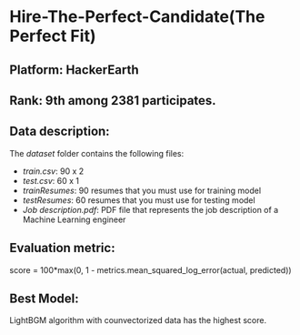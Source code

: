 # Hire-The-Perfect-Candidate(The Perfect Fit)
## Platform: HackerEarth
## Rank: 9th among 2381 participates.

## Data description:

<p>The <em>dataset</em> folder contains the following files:</p>

<ul>
	<li><em>train.csv</em>: 90 x 2</li>
	<li><em>test.csv</em>: 60 x 1</li>
  <li><em>trainResumes</em>:  90 resumes that you must use for training model</li>
	<li><em>testResumes</em>: 60 resumes that you must use for testing model</li>
  <li><em>Job description.pdf</em>: PDF file that represents the job description of a Machine Learning engineer</li>
  
</ul>

## Evaluation metric:
score = 100*max(0, 1 - metrics.mean_squared_log_error(actual, predicted))

## Best Model:
LightBGM algorithm with counvectorized data has the highest score.
